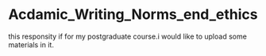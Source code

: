 # Acdamic_Writing_Norms_end_ethics
this responsity if for my postgraduate course.i would like to upload some materials in it.

